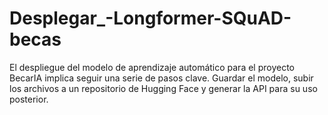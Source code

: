 # Desplegar_-Longformer-SQuAD-becas
El despliegue del modelo de aprendizaje automático para el proyecto BecarIA implica seguir una serie de pasos clave. Guardar el modelo, subir los archivos a un repositorio de Hugging Face y generar la API para su uso posterior.
